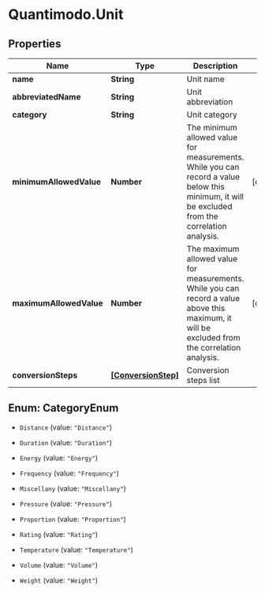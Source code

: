 # Quantimodo.Unit

## Properties
Name | Type | Description | Notes
------------ | ------------- | ------------- | -------------
**name** | **String** | Unit name | 
**abbreviatedName** | **String** | Unit abbreviation | 
**category** | **String** | Unit category | 
**minimumAllowedValue** | **Number** | The minimum allowed value for measurements. While you can record a value below this minimum, it will be excluded from the correlation analysis. | [optional] 
**maximumAllowedValue** | **Number** | The maximum allowed value for measurements. While you can record a value above this maximum, it will be excluded from the correlation analysis. | [optional] 
**conversionSteps** | [**[ConversionStep]**](ConversionStep.md) | Conversion steps list | 


<a name="CategoryEnum"></a>
## Enum: CategoryEnum


* `Distance` (value: `"Distance"`)

* `Duration` (value: `"Duration"`)

* `Energy` (value: `"Energy"`)

* `Frequency` (value: `"Frequency"`)

* `Miscellany` (value: `"Miscellany"`)

* `Pressure` (value: `"Pressure"`)

* `Proportion` (value: `"Proportion"`)

* `Rating` (value: `"Rating"`)

* `Temperature` (value: `"Temperature"`)

* `Volume` (value: `"Volume"`)

* `Weight` (value: `"Weight"`)




